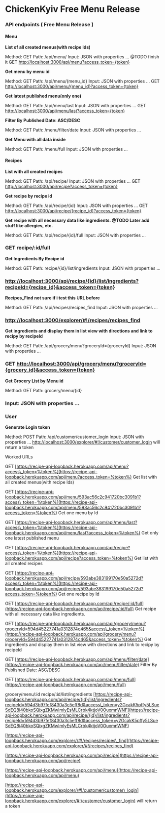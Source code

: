 # ChickenKyiv Free Menu Release

### API endpoints \( Free Menu Release \)

#### Menu

**List of all created menus\(with recipe Ids\)**

Method: GET Path: /api/menu/ Input: JSON with properties ... @TODO finish it GET [http://localhost:3000/api/menu?access\_token={token}](http://localhost:3000/api/menu?access_token={token})

**Get menu by menu id**

Method: GET Path: /api/menu/{menu\_id} Input: JSON with properties ... GET [http://localhost:3000/api/menu/{menu\_id}?access\_token={token}](http://localhost:3000/api/menu/{menu_id}?access_token={token})

**Get latest published menu\(only one\)**

Method: GET Path: /api/menu/last Input: JSON with properties ... GET [http://localhost:3000/api/menu/last?access\_token={token}](http://localhost:3000/api/menu/last?access_token={token})

**Filter By Published Date: ASC/DESC**

Method: GET Path: /menu/filter/date Input: JSON with properties ...

**Get Menu with all data inside**

Method: GET Path: /menu/full Input: JSON with properties ...

#### Recipes

**List with all created recipes**

Method: GET Path: /api/recipe/ Input: JSON with properties ... GET [http://localhost:3000/api/recipe?access\_token={token}](http://localhost:3000/api/recipe?access_token={token})

**Get recipe by recipe id**

Method: GET Path: /api/recipe/{id} Input: JSON with properties ... GET [http://localhost:3000/api/recipe/{recipe\_id}?access\_token={token}](http://localhost:3000/api/recipe/{recipe_id}?access_token={token})

**Get recipe with all necessary data like ingredients. @TODO Later add stuff like allergies, etc.**

Method: GET Path: /api/recipe/{id}/full Input: JSON with properties ...

### GET recipe/:id/full

**Get Ingredients By Recipe id**

Method: GET Path: recipe/{id}/list/ingredients Input: JSON with properties ...

### [http://localhost:3000/api/recipe/{id}/list/ingredients?recipeId={recipe\_id}&access\_token={token}](http://localhost:3000/api/recipe/{id}/list/ingredients?recipeId={recipe_id}&access_token={token})

**Recipes\_Find not sure if i test this URL before**

Method: GET Path: /api/recipes/recipes\_find Input: JSON with properties ...

### [http://localhost:3000/explorer/\#!/recipes/recipes\_find](http://localhost:3000/explorer/#!/recipes/recipes_find)

**Get ingredients and display them in list view with directions and link to recipy by recipeId**

Method: GET Path: /api/grocery/menu?groceryId={groceryId} Input: JSON with properties ...

### GET [http://localhost:3000/api/grocery/menu?groceryId={grocery\_id}&access\_token={token}](http://localhost:3000/api/grocery/menu?groceryId={grocery_id}&access_token={token})

**Get Grocery List by Menu id**

Method: GET Path: grocery/menu/{id}

### Input: JSON with properties ...

### User

**Generate Login token**

Method: POST Path: /api/customer/customer\_login Input: JSON with properties ... [http://localhost:3000/explorer/\#!/customer/customer\_login](http://localhost:3000/explorer/#!/customer/customer_login) will return a token

Worked URLs

GET [https://recipe-api-loopback.herokuapp.com/api/menu?access\_token=%token%](https://recipe-api-loopback.herokuapp.com/api/menu?access_token=%token%) Get list with all created menus\(with recipe Ids\)

GET [https://recipe-api-loopback.herokuapp.com/api/menu/593ac56c2c941720bc3091b1?access\_token=%token%](https://recipe-api-loopback.herokuapp.com/api/menu/593ac56c2c941720bc3091b1?access_token=%token%) Get one menu by Id

GET [https://recipe-api-loopback.herokuapp.com/api/menu/last?access\_token=%token%](https://recipe-api-loopback.herokuapp.com/api/menu/last?access_token=%token%) Get only one latest published menu

GET [https://recipe-api-loopback.herokuapp.com/api/recipe?access\_token=%token%](https://recipe-api-loopback.herokuapp.com/api/recipe?access_token=%token%) Get list with all created recipes

GET [https://recipe-api-loopback.herokuapp.com/api/recipe/593abe383199170e50a5272d?access\_token=%token%](https://recipe-api-loopback.herokuapp.com/api/recipe/593abe383199170e50a5272d?access_token=%token%) Get one recipe by Id

GET [https://recipe-api-loopback.herokuapp.com/api/recipe/:id/full](https://recipe-api-loopback.herokuapp.com/api/recipe/:id/full) Get recipe with all necessary data like ingredients.

GET [https://recipe-api-loopback.herokuapp.com/api/grocery/menu?groceryId=594d45227741a0312874c465&access\_token=%token%](https://recipe-api-loopback.herokuapp.com/api/grocery/menu?groceryId=594d45227741a0312874c465&access_token=%token%) Get ingredients and display them in list view with directions and link to recipy by recipeId

GET [https://recipe-api-loopback.herokuapp.com/api/menu/filter/date](https://recipe-api-loopback.herokuapp.com/api/menu/filter/date) Filter By Published Date: ASC/DESC

GET [https://recipe-api-loopback.herokuapp.com/api/menu/full](https://recipe-api-loopback.herokuapp.com/api/menu/full)

grocery/menu/:id recipe/:id/list/ingredients [https://recipe-api-loopback.herokuapp.com/api/recipe/{id}/list/ingredients?recipeId=594d3b97fef8430a3c5eff8d&access\_token=y2GcakK5pffy5LSueSdEQ8i40bkoSQixgZKMwImlyEsMLCrbk4ktjoV0OuxmnWNF](https://recipe-api-loopback.herokuapp.com/api/recipe/{id}/list/ingredients?recipeId=594d3b97fef8430a3c5eff8d&access_token=y2GcakK5pffy5LSueSdEQ8i40bkoSQixgZKMwImlyEsMLCrbk4ktjoV0OuxmnWNF)

[https://recipe-api-loopback.herokuapp.com/explorer/\#!/recipes/recipes\_find](https://recipe-api-loopback.herokuapp.com/explorer/#!/recipes/recipes_find)

[https://recipe-api-loopback.herokuapp.com/api/recipe](https://recipe-api-loopback.herokuapp.com/api/recipe)

[https://recipe-api-loopback.herokuapp.com/api/menu](https://recipe-api-loopback.herokuapp.com/api/menu)

[https://recipe-api-loopback.herokuapp.com/explorer/\#!/customer/customer\_login](https://recipe-api-loopback.herokuapp.com/explorer/#!/customer/customer_login) will return a token

